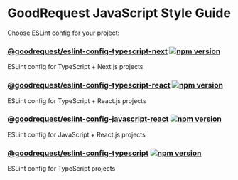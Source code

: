# GoodRequest JavaScript Style Guide

Choose ESLint config for your project:
### [@goodrequest/eslint-config-typescript-next](https://www.npmjs.com/package/@goodrequest/eslint-config-typescript-next) [![npm version](https://badge.fury.io/js/@goodrequest%2Feslint-config-typescript-next.svg)](https://badge.fury.io/js/@goodrequest%2Feslint-config-typescript-next)

ESLint config for TypeScript + Next.js projects

### [@goodrequest/eslint-config-typescript-react](https://www.npmjs.com/package/@goodrequest/eslint-config-typescript-react) [![npm version](https://badge.fury.io/js/@goodrequest%2Feslint-config-typescript-react.svg)](https://badge.fury.io/js/@goodrequest%2Feslint-config-typescript-react)

ESLint config for TypeScript + React.js projects

### [@goodrequest/eslint-config-javascript-react](https://www.npmjs.com/package/@goodrequest/eslint-config-javascript-react) [![npm version](https://badge.fury.io/js/@goodrequest%2Feslint-config-javascript-react.svg)](https://badge.fury.io/js/@goodrequest%2Feslint-config-javascript-react)

ESLint config for JavaScript + React.js projects

### [@goodrequest/eslint-config-typescript](https://www.npmjs.com/package/@goodrequest/eslint-config-typescript) [![npm version](https://badge.fury.io/js/@goodrequest%2Feslint-config-typescript.svg)](https://badge.fury.io/js/@goodrequest%2Feslint-config-typescript)

ESLint config for TypeScript projects
